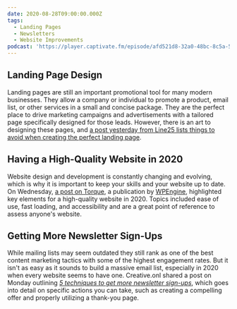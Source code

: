 ```yaml
---
date: 2020-08-28T09:00:00.000Z
tags:
  - Landing Pages
  - Newsletters
  - Website Improvements
podcast: 'https://player.captivate.fm/episode/afd521d8-32a0-48bc-8c5a-56f0b8b3d9d2'
---
```


## Landing Page Design

Landing pages are still an important promotional tool for many modern businesses. They allow a company or individual to promote a product, email list, or other services in a small and concise package. They are the perfect place to drive marketing campaigns and advertisements with a tailored page specifically designed for those leads. However, there is an art to designing these pages, and [a post yesterday from Line25 lists things to avoid when creating the perfect landing page](https://line25.com/ui-ux-design/9-things-not-to-do-while-designing-a-landing-page).

## Having a High-Quality Website in 2020

Website design and development is constantly changing and evolving, which is why it is important to keep your skills and your website up to date. On Wednesday, [a post on Torque](https://torquemag.io/2020/08/high-quality-website/), a publication by [WPEngine](https://wpengine.com/), highlighted key elements for a high-quality website in 2020. Topics included ease of use, fast loading, and accessibility and are a great point of reference to assess anyone's website.

## Getting More Newsletter Sign-Ups

While mailing lists may seem outdated they still rank as one of the best content marketing tactics with some of the highest engagement rates. But it isn't as easy as it sounds to build a massive email list, especially in 2020 when every website seems to have one. Creative.onl shared a post on Monday outlining _[5 techniques to get more newsletter sign-ups](https://www.creative.onl/5-techniques-to-get-more-newsletter-sign-ups-from-your-website/)_, which goes into detail on specific actions you can take, such as creating a compelling offer and properly utilizing a thank-you page.
